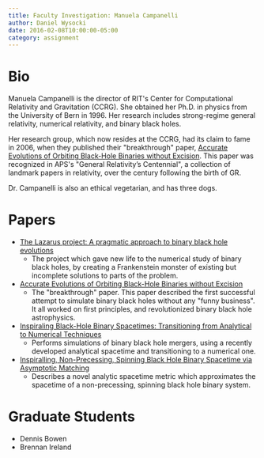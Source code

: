 ```yaml
---
title: Faculty Investigation: Manuela Campanelli
author: Daniel Wysocki
date: 2016-02-08T10:00:00-05:00
category: assignment
---
```


# Bio

Manuela Campanelli is the director of RIT's Center for Computational Relativity and Gravitation (CCRG). She obtained her Ph.D. in physics from the University of Bern in 1996. Her research includes strong-regime general relativity, numerical relativity, and binary black holes.

Her research group, which now resides at the CCRG, had its claim to fame in 2006, when they published their "breakthrough" paper, [Accurate Evolutions of Orbiting Black-Hole Binaries without Excision](http://journals.aps.org/prl/abstract/10.1103/PhysRevLett.96.111101). This paper was recognized in APS's "General Relativity’s Centennial", a collection of landmark papers in relativity, over the century following the birth of GR.

Dr. Campanelli is also an ethical vegetarian, and has three dogs.


# Papers

- [The Lazarus project: A pragmatic approach to binary black hole evolutions
](http://labs.adsabs.harvard.edu/adsabsadsabs/abs/2002PhRvD..65d4001B/)
    - The project which gave new life to the numerical study of binary
      black holes, by creating a Frankenstein monster of existing but
      incomplete solutions to parts of the problem.
- [Accurate Evolutions of Orbiting Black-Hole Binaries without Excision](http://journals.aps.org/prl/abstract/10.1103/PhysRevLett.96.111101)
    - The "breakthrough" paper. This paper described the first
      successful attempt to simulate binary black holes without any
      "funny business". It all worked on first principles, and
      revolutionized binary black hole astrophysics.
- [Inspiraling Black-Hole Binary Spacetimes: Transitioning from Analytical to Numerical Techniques](http://labs.adsabs.harvard.edu/adsabsadsabs/abs/2015arXiv150400286Z/)
    - Performs simulations of binary black hole mergers, using a
      recently developed analytical spacetime and transitioning to a
      numerical one.
- [Inspiralling, Non-Precessing, Spinning Black Hole Binary Spacetime via Asymptotic Matching](http://inspirehep.net/record/1410042)
    - Describes a novel analytic spacetime metric which approximates
      the spacetime of a non-precessing, spinning black hole binary
      system.


# Graduate Students

- Dennis Bowen
- Brennan Ireland

